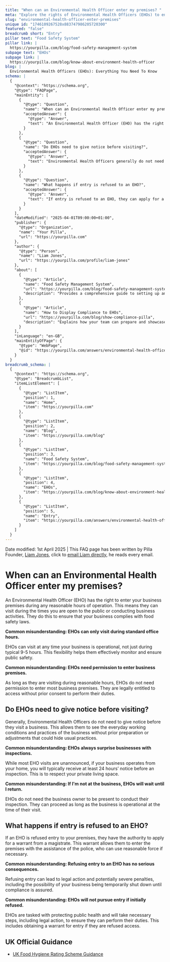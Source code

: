 ```yaml
---
title: "When can an Environmental Health Officer enter my premises? "
meta: "Explore the rights of Environmental Health Officers (EHOs) to enter business premises without prior notice to ensure compliance with food safety laws."
slug: "environmental-health-officer-enter-premises"
unique id: "1746109267528x883747986205720300"
featured: "false"
breadcrumb short: "Entry"
pillar text: "Food Safety System"
pillar link: |
  https://yourpilla.com/blog/food-safety-management-system
subpage text: "EHOs"
subpage link: |
  https://yourpilla.com/blog/know-about-environment-health-officer
blog: |
  Environmental Health Officers (EHOs): Everything You Need To Know
schema: |
  {
    "@context": "https://schema.org",
    "@type": "FAQPage",
    "mainEntity": [
      {
        "@type": "Question",
        "name": "When can an Environmental Health Officer enter my premises?",
        "acceptedAnswer": {
          "@type": "Answer",
          "text": "An Environmental Health Officer (EHO) has the right to enter your business premises during any hours of operation, ensuring compliance with food safety laws. They can visit outside typical 9-5 hours and do not need permission for entry during business operations."
        }
      },
      {
        "@type": "Question",
        "name": "Do EHOs need to give notice before visiting?",
        "acceptedAnswer": {
          "@type": "Answer",
          "text": "Environmental Health Officers generally do not need to give notice before they visit a business, which allows them to observe the usual business conditions. However, for home-based businesses, typically at least 24 hours' notice is given."
        }
      },
      {
        "@type": "Question",
        "name": "What happens if entry is refused to an EHO?",
        "acceptedAnswer": {
          "@type": "Answer",
          "text": "If entry is refused to an EHO, they can apply for a warrant from a magistrate to enter the premises with police assistance if needed. Refusing entry can lead to severe legal consequences, including potential temporary closure of the business."
        }
      }
    ],
    "dateModified": "2025-04-01T09:00:00+01:00",
    "publisher": {
      "@type": "Organization",
      "name": "Your Pilla",
      "url": "https://yourpilla.com"
    },
    "author": {
      "@type": "Person",
      "name": "Liam Jones",
      "url": "https://yourpilla.com/profile/liam-jones"
    },
    "about": [
      {
        "@type": "Article",
        "name": "Food Safety Management System",
        "url": "https://yourpilla.com/blog/food-safety-management-system",
        "description": "Provides a comprehensive guide to setting up and maintaining a food safety management system for compliance."
      },
      {
        "@type": "Article",
        "name": "How to Display Compliance to EHOs",
        "url": "https://yourpilla.com/blog/show-compliance-pilla",
        "description": "Explains how your team can prepare and showcase compliance during unannounced EHO visits."
      }
    ],
    "inLanguage": "en-GB",
    "mainEntityOfPage": {
      "@type": "WebPage",
      "@id": "https://yourpilla.com/answers/environmental-health-officer-enter-premises"
    }
  }
breadcrumb_schema: |
  {
    "@context": "https://schema.org",
    "@type": "BreadcrumbList",
    "itemListElement": [
      {
        "@type": "ListItem",
        "position": 1,
        "name": "Home",
        "item": "https://yourpilla.com"
      },
      {
        "@type": "ListItem",
        "position": 2,
        "name": "Blog",
        "item": "https://yourpilla.com/blog"
      },
      {
        "@type": "ListItem",
        "position": 3,
        "name": "Food Safety System",
        "item": "https://yourpilla.com/blog/food-safety-management-system"
      },
      {
        "@type": "ListItem",
        "position": 4,
        "name": "EHOs",
        "item": "https://yourpilla.com/blog/know-about-environment-health-officer"
      },
      {
        "@type": "ListItem",
        "position": 5,
        "name": "Entry",
        "item": "https://yourpilla.com/answers/environmental-health-officer-enter-premises"
      }
    ]
  }
---
```


Date modified: 1st April 2025 | This FAQ page has been written by Pilla Founder, [Liam Jones](https://yourpilla.com/profile/liam-jones), click to [email Liam directly](https://mailto:liam@yourpilla.com), he reads every email.

# When can an Environmental Health Officer enter my premises?

An Environmental Health Officer (EHO) has the right to enter your business premises during any reasonable hours of operation. This means they can visit during the times you are open to the public or conducting business activities. They do this to ensure that your business complies with food safety laws.

**Common misunderstanding: EHOs can only visit during standard office hours.**

EHOs can visit at any time your business is operational, not just during typical 9-5 hours. This flexibility helps them effectively monitor and ensure public safety.

**Common misunderstanding: EHOs need permission to enter business premises.**

As long as they are visiting during reasonable hours, EHOs do not need permission to enter most business premises. They are legally entitled to access without prior consent to perform their duties.

## Do EHOs need to give notice before visiting?

Generally, Environmental Health Officers do not need to give notice before they visit a business. This allows them to see the everyday working conditions and practices of the business without prior preparation or adjustments that could hide usual practices.

**Common misunderstanding: EHOs always surprise businesses with inspections.**

While most EHO visits are unannounced, if your business operates from your home, you will typically receive at least 24 hours’ notice before an inspection. This is to respect your private living space.

**Common misunderstanding: If I'm not at the business, EHOs will wait until I return.**

EHOs do not need the business owner to be present to conduct their inspection. They can proceed as long as the business is operational at the time of their visit.

## What happens if entry is refused to an EHO?

If an EHO is refused entry to your premises, they have the authority to apply for a warrant from a magistrate. This warrant allows them to enter the premises with the assistance of the police, who can use reasonable force if necessary.

**Common misunderstanding: Refusing entry to an EHO has no serious consequences.**

Refusing entry can lead to legal action and potentially severe penalties, including the possibility of your business being temporarily shut down until compliance is assured.

**Common misunderstanding: EHOs will not pursue entry if initially refused.**

EHOs are tasked with protecting public health and will take necessary steps, including legal action, to ensure they can perform their duties. This includes obtaining a warrant for entry if they are refused access.

## UK Official Guidance

-   [UK Food Hygiene Rating Scheme Guidance](https://www.food.gov.uk/safety-hygiene/food-hygiene-rating-scheme)